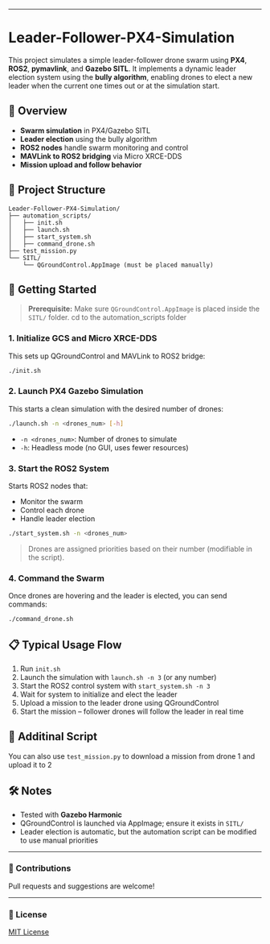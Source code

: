 
---

# Leader-Follower-PX4-Simulation

This project simulates a simple leader-follower drone swarm using **PX4**, **ROS2**, **pymavlink**, and **Gazebo SITL**. It implements a dynamic leader election system using the **bully algorithm**, enabling drones to elect a new leader when the current one times out or at the simulation start.

## 🧠 Overview

- **Swarm simulation** in PX4/Gazebo SITL
- **Leader election** using the bully algorithm
- **ROS2 nodes** handle swarm monitoring and control
- **MAVLink to ROS2 bridging** via Micro XRCE-DDS
- **Mission upload and follow behavior**

## 🧰 Project Structure

```
Leader-Follower-PX4-Simulation/
├── automation_scripts/
│   ├── init.sh
│   ├── launch.sh
│   ├── start_system.sh
│   ├── command_drone.sh
├── test_mission.py
└── SITL/
    └── QGroundControl.AppImage (must be placed manually)
```

## 🚀 Getting Started

> **Prerequisite:** Make sure `QGroundControl.AppImage` is placed inside the `SITL/` folder.
> cd to the automation_scripts folder

### 1. Initialize GCS and Micro XRCE-DDS

This sets up QGroundControl and MAVLink to ROS2 bridge:

```bash
./init.sh
```

### 2. Launch PX4 Gazebo Simulation

This starts a clean simulation with the desired number of drones:

```bash
./launch.sh -n <drones_num> [-h]
```

- `-n <drones_num>`: Number of drones to simulate
- `-h`: Headless mode (no GUI, uses fewer resources)

### 3. Start the ROS2 System

Starts ROS2 nodes that:
- Monitor the swarm
- Control each drone
- Handle leader election

```bash
./start_system.sh -n <drones_num>
```

> Drones are assigned priorities based on their number (modifiable in the script).

### 4. Command the Swarm

Once drones are hovering and the leader is elected, you can send commands:

```bash
./command_drone.sh
```

## 📋 Typical Usage Flow

1. Run `init.sh`
2. Launch the simulation with `launch.sh -n 3` (or any number)
3. Start the ROS2 control system with `start_system.sh -n 3`
4. Wait for system to initialize and elect the leader
5. Upload a mission to the leader drone using QGroundControl
6. Start the mission – follower drones will follow the leader in real time

## 🧪 Additinal Script

You can also use `test_mission.py` to download a mission from drone 1 and upload it to 2 


## 🛠 Notes

- Tested with **Gazebo Harmonic**
- QGroundControl is launched via AppImage; ensure it exists in `SITL/`
- Leader election is automatic, but the automation script can be modified to use manual priorities

---

### 📩 Contributions

Pull requests and suggestions are welcome!

---

### 📜 License

[MIT License](LICENSE)
```
